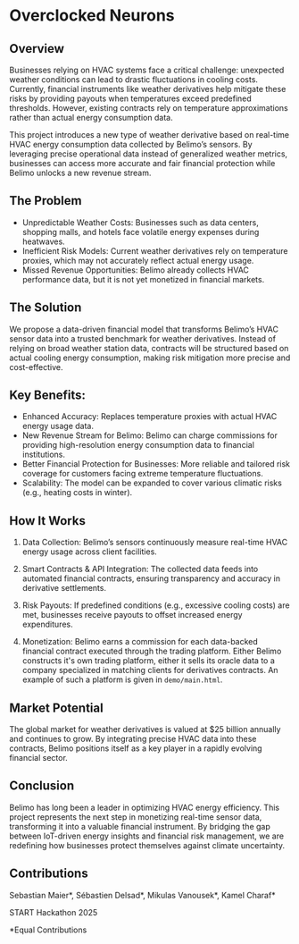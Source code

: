 # Overclocked Neurons

## Overview

Businesses relying on HVAC systems face a critical challenge: unexpected weather conditions can lead to drastic fluctuations in cooling costs. Currently, financial instruments like weather derivatives help mitigate these risks by providing payouts when temperatures exceed predefined thresholds. However, existing contracts rely on temperature approximations rather than actual energy consumption data.

This project introduces a new type of weather derivative based on real-time HVAC energy consumption data collected by Belimo’s sensors. By leveraging precise operational data instead of generalized weather metrics, businesses can access more accurate and fair financial protection while Belimo unlocks a new revenue stream.

## The Problem

- Unpredictable Weather Costs: Businesses such as data centers, shopping malls, and hotels face volatile energy expenses during heatwaves.
- Inefficient Risk Models: Current weather derivatives rely on temperature proxies, which may not accurately reflect actual energy usage.
- Missed Revenue Opportunities: Belimo already collects HVAC performance data, but it is not yet monetized in financial markets.

## The Solution

We propose a data-driven financial model that transforms Belimo’s HVAC sensor data into a trusted benchmark for weather derivatives. Instead of relying on broad weather station data, contracts will be structured based on actual cooling energy consumption, making risk mitigation more precise and cost-effective.

## Key Benefits:

- Enhanced Accuracy: Replaces temperature proxies with actual HVAC energy usage data.
- New Revenue Stream for Belimo: Belimo can charge commissions for providing high-resolution energy consumption data to financial institutions.
- Better Financial Protection for Businesses: More reliable and tailored risk coverage for customers facing extreme temperature fluctuations.
- Scalability: The model can be expanded to cover various climatic risks (e.g., heating costs in winter).

## How It Works

1. Data Collection: Belimo’s sensors continuously measure real-time HVAC energy usage across client facilities.

2. Smart Contracts & API Integration: The collected data feeds into automated financial contracts, ensuring transparency and accuracy in derivative settlements.

3. Risk Payouts: If predefined conditions (e.g., excessive cooling costs) are met, businesses receive payouts to offset increased energy expenditures.

4. Monetization: Belimo earns a commission for each data-backed financial contract executed through the trading platform. Either Belimo constructs it's own trading platform, either it sells its oracle data to a company specialized in matching clients for derivatives contracts. An example of such a platform is given in `demo/main.html`.

## Market Potential

The global market for weather derivatives is valued at $25 billion annually and continues to grow. By integrating precise HVAC data into these contracts, Belimo positions itself as a key player in a rapidly evolving financial sector.

## Conclusion

Belimo has long been a leader in optimizing HVAC energy efficiency. This project represents the next step in monetizing real-time sensor data, transforming it into a valuable financial instrument. By bridging the gap between IoT-driven energy insights and financial risk management, we are redefining how businesses protect themselves against climate uncertainty.

## Contributions

Sebastian Maier*, Sébastien Delsad*, Mikulas Vanousek*, Kamel Charaf*

START Hackathon 2025

*Equal Contributions